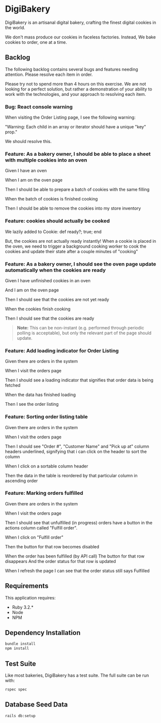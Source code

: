 # DigiBakery

DigiBakery is an artisanal digital bakery, crafting the finest digital cookies in the world.

We don't mass produce our cookies in faceless factories. Instead, We bake cookies to order, one at a time.

## Backlog

The following backlog contains several bugs and features needing attention. Please resolve each item in order.

Please try not to spend more than 4 hours on this exercise. We are not looking for a perfect solution, but rather a demonstration of your ability to work with the technologies, and your approach to resolving each item.


### Bug: React console warning

When visiting the Order Listing page, I see the following warning:

"Warning: Each child in an array or iterator should have a unique "key" prop."

We should resolve this.

### Feature: As a bakery owner, I should be able to place a sheet with multiple cookies into an oven

Given I have an oven

When I am on the oven page

Then I should be able to prepare a batch of cookies with the same filling

When the batch of cookies is finished cooking

Then I should be able to remove the cookies into my store inventory

### Feature: cookies should actually be cooked

We lazily added to Cookie: def ready?; true; end

But, the cookies are not actually ready instantly! When a cookie is placed in the oven, we need to trigger a background cooking worker to cook the cookies and update their state after a couple minutes of "cooking"

### Feature: As a bakery owner, I should see the oven page update automatically when the cookies are ready

Given I have unfinished cookies in an oven

And I am on the oven page

Then I should see that the cookies are not yet ready

When the cookies finish cooking

Then I should see that the cookies are ready

> **Note:** This can be non-instant (e.g. performed through periodic polling is acceptable), but only the relevant part of the page should update.

### Feature: Add loading indicator for Order Listing

Given there are orders in the system

When I visit the orders page

Then I should see a loading indicator that signifies that order data is being fetched

When the data has finished loading

Then I see the order listing

### Feature: Sorting order listing table

Given there are orders in the system

When I visit the orders page

Then I should see "Order #", "Customer Name" and "Pick up at" column headers underlined, signifying that i can click on the header to sort the column

When I click on a sortable column header

Then the data in the table is reordered by that particular column in ascending order

### Feature: Marking orders fulfilled

Given there are orders in the system

When I visit the orders page

Then I should see that unfulfilled (in progress) orders have a button in the actions column called "Fulfill order".

When I click on "Fulfill order"

Then the button for that row becomes disabled

When the order has been fulfilled (by API call)
The button for that row disappears
And the order status for that row is updated

When I refresh the page
I can see that the order status still says Fulfilled

## Requirements

This application requires:

- Ruby 3.2.*
- Node
- NPM

## Dependency Installation

```bash
bundle install
npm install
```

## Test Suite

Like most bakeries, DigiBakery has a test suite. The full suite can be run with:

```bash
rspec spec
```

## Database Seed Data

```bash
rails db:setup
```
